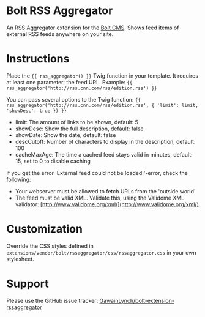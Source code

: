 Bolt RSS Aggregator
===================

An RSS Aggregator extension for the [Bolt CMS](https://www.bolt.cm). Shows feed items of
external RSS feeds anywhere on your site.

Instructions
============

Place the `{{ rss_aggregator() }}` Twig function in your template. It requires at least
one parameter: the feed URL. Example: `{{ rss_aggregator('http://rss.cnn.com/rss/edition.rss') }}`

You can pass several options to the Twig function:
`{{ rss_aggregator('http://rss.cnn.com/rss/edition.rss', { 'limit': limit, 'showDesc': true }) }}`

 - limit: The amount of links to be shown, default: 5
 - showDesc: Show the full description, default: false
 - showDate: Show the date, default: false
 - descCutoff: Number of characters to display in the description, default: 100
 - cacheMaxAge: The time a cached feed stays valid in minutes, default: 15, set to 0 to disable caching

If you get the error 'External feed could not be loaded!'-error, check the following:

 - Your webserver must be allowed to fetch URLs from the 'outside world'
 - The feed must be valid XML. Validate this, using the Validome XML validator:
   [http://www.validome.org/xml/](http://www.validome.org/xml/)

Customization
=============

Override the CSS styles defined in `extensions/vendor/bolt/rssaggregator/css/rssaggregator.css`
in your own stylesheet.

Support
=======

Please use the GitHub issue tracker: [GawainLynch/bolt-extension-rssaggregator](https://github.com/GawainLynch/bolt-extension-rssaggregator/issues)
